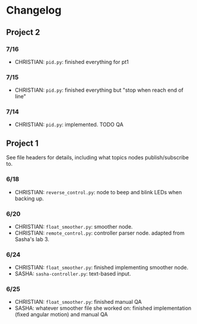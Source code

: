 # Changelog
## Project 2
### 7/16
- CHRISTIAN: `pid.py`: finished everything for pt1
### 7/15
- CHRISTIAN: `pid.py`: finished everything but "stop when reach end of line"
### 7/14
- CHRISTIAN: `pid.py`: implemented. TODO QA

## Project 1
See file headers for details, including what topics nodes publish/subscribe to.

### 6/18
- CHRISTIAN: `reverse_control.py`: node to beep and blink LEDs when backing up. 

### 6/20
- CHRISTIAN: `float_smoother.py`: smoother node.
- CHRISTIAN: `remote_control.py`: controller parser node. adapted from Sasha's lab 3. 

### 6/24
- CHRISTIAN: `float_smoother.py`: finished implementing smoother node.
- SASHA: `sasha-controller.py`: text-based input.

### 6/25
- CHRISTIAN: `float_smoother.py`: finished manual QA
- SASHA: whatever smoother file she worked on: finished implementation (fixed angular motion) and manual QA 
